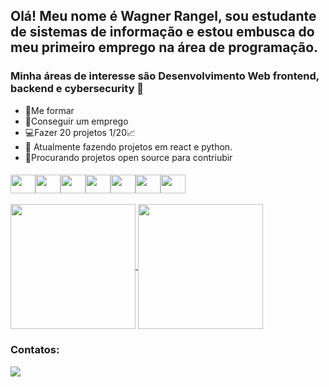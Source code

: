 
## Olá! Meu nome é Wagner Rangel, sou estudante de sistemas de informação e estou embusca do meu primeiro emprego na área de programação. 
### Minha áreas de interesse são Desenvolvimento Web frontend, backend e cybersecurity  👋

<!--
- 🔭 I’m currently working on ...
- 🌱 I’m currently learning ...
- 👯 I’m looking to collaborate on ...
- 🤔 I’m looking for help with ...
- 💬 Ask me about ...
- 📫 How to reach me: ...
- 😄 Pronouns: ...
- ⚡ Fun fact: ...
-->
- 💪Me formar 
- 💼Conseguir um emprego 
- 💻Fazer 20 projetos 1/20📈
- 📖 Atualmente fazendo projetos em react e python.
- 🤝Procurando projetos open source para contriubir



#### 

  <div style="display: flex" justify-content="space-around">
    <img align="center" height="30" width="40" src="https://cdn.jsdelivr.net/gh/devicons/devicon@latest/icons/javascript/javascript-original.svg" />
    <img align="center" height="30" width="40" src="https://cdn.jsdelivr.net/gh/devicons/devicon@latest/icons/python/python-original.svg" />
    <img align="center" height="30" width="40" src="https://cdn.jsdelivr.net/gh/devicons/devicon@latest/icons/php/php-original.svg" />
    <img align="center" height="30" width="40" src="https://cdn.jsdelivr.net/gh/devicons/devicon@latest/icons/css3/css3-original-wordmark.svg" />
    <img align="center" height="30" width="40" src="https://cdn.jsdelivr.net/gh/devicons/devicon@latest/icons/react/react-original-wordmark.svg" />
    <img align="center" height="30" width="40" src="https://cdn.jsdelivr.net/gh/devicons/devicon@latest/icons/docker/docker-original.svg" />
    <img align="center" height="30" width="40" src="https://cdn.jsdelivr.net/gh/devicons/devicon@latest/icons/java/java-original-wordmark.svg" />
  </div>
<br>
<div>  
  <a href="https://github.com/WagnerRangelJr">
    <img height=200 align="center" src="https://github-readme-stats.vercel.app/api?username=wagnerrangeljr&theme=react" />
  </a>
  <a href="https://github.com/WagnerRangelJr">
    <img height=200 align="center" src="https://github-readme-stats.vercel.app/api/top-langs?username=wagnerrangeljr&layout=compact&theme=react&show_icons=true&langs_count=8&card_width=320" />
  </a>
</div>

### Contatos:
<div>
  <a href="www.linkedin.com/in/wagner-rangel-junior-1364b5142" target="_blank"><img src="https://img.shields.io/badge/-LinkedIn-%230077B5?style=for-the-badge&logo=linkedin&logoColor=white" target="_blank"></a> 
</div>

#### 
